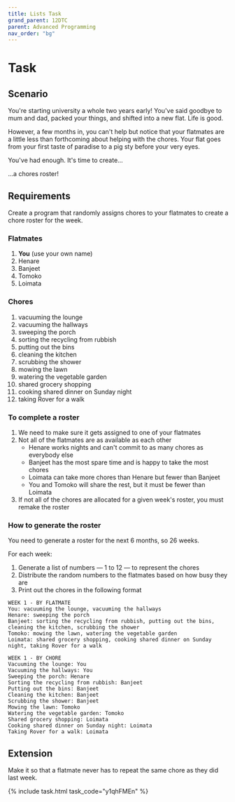 ```yaml
---
title: Lists Task
grand_parent: 12DTC
parent: Advanced Programming
nav_order: "bg"
---
```


# Task

## Scenario

You're starting university a whole two years early! You've said goodbye to mum and dad, packed your things, and shifted into a new flat. Life is good.

However, a few months in, you can't help but notice that your flatmates are a little less than forthcoming about helping with the chores. Your flat goes from your first taste of paradise to a pig sty before your very eyes.

You've had enough. It's time to create…

…a chores roster!

## Requirements

Create a program that randomly assigns chores to your flatmates to create a chore roster for the week.

### Flatmates

1. **You** (use your own name)
2. Henare
3. Banjeet
4. Tomoko
5. Loimata

### Chores

1. vacuuming the lounge
2. vacuuming the hallways
3. sweeping the porch
4. sorting the recycling from rubbish
5. putting out the bins
6. cleaning the kitchen
7. scrubbing the shower
8. mowing the lawn
9. watering the vegetable garden
10. shared grocery shopping
11. cooking shared dinner on Sunday night
12. taking Rover for a walk

### To complete a roster

1. We need to make sure it gets assigned to one of your flatmates
2. Not all of the flatmates are as available as each other
    - Henare works nights and can't commit to as many chores as everybody else
    - Banjeet has the most spare time and is happy to take the most chores
    - Loimata can take more chores than Henare but fewer than Banjeet
    - You and Tomoko will share the rest, but it must be fewer than Loimata
3. If not all of the chores are allocated for a given week's roster, you must remake the roster

### How to generate the roster

You need to generate a roster for the next 6 months, so 26 weeks.

For each week:

1. Generate a list of numbers — 1 to 12 — to represent the chores
2. Distribute the random numbers to the flatmates based on how busy they are
3. Print out the chores in the following format

```
WEEK 1 - BY FLATMATE
You: vacuuming the lounge, vacuuming the hallways
Henare: sweeping the porch
Banjeet: sorting the recycling from rubbish, putting out the bins, cleaning the kitchen, scrubbing the shower
Tomoko: mowing the lawn, watering the vegetable garden
Loimata: shared grocery shopping, cooking shared dinner on Sunday night, taking Rover for a walk

WEEK 1 - BY CHORE
Vacuuming the lounge: You
Vacuuming the hallways: You
Sweeping the porch: Henare
Sorting the recycling from rubbish: Banjeet
Putting out the bins: Banjeet
Cleaning the kitchen: Banjeet
Scrubbing the shower: Banjeet
Mowing the lawn: Tomoko
Watering the vegetable garden: Tomoko
Shared grocery shopping: Loimata
Cooking shared dinner on Sunday night: Loimata
Taking Rover for a walk: Loimata
```

## Extension

Make it so that a flatmate never has to repeat the same chore as they did last week.

{% include task.html task_code="y1qhFMEn" %}